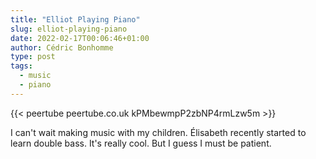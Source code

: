 ```yaml
---
title: "Elliot Playing Piano"
slug: elliot-playing-piano
date: 2022-02-17T00:06:46+01:00
author: Cédric Bonhomme
type: post
tags:
  - music
  - piano
---
```

{{< peertube peertube.co.uk kPMbewmpP2zbNP4rmLzw5m >}}

I can't wait making music with my children. Élisabeth recently started to learn
double bass. It's really cool. But I guess I must be patient.